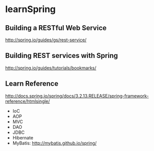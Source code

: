 learnSpring
===========

## Building a RESTful Web Service

<http://spring.io/guides/gs/rest-service/>

## Building REST services with Spring

<http://spring.io/guides/tutorials/bookmarks/>

## Learn Reference

<http://docs.spring.io/spring/docs/3.2.13.RELEASE/spring-framework-reference/htmlsingle/>

- IoC
- AOP
- MVC
- DAO
 - JDBC
 - Hibernate
 - MyBatis: <http://mybatis.github.io/spring/>

